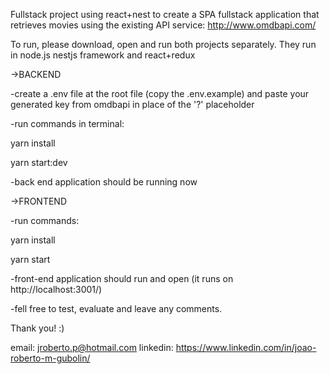 Fullstack project using react+nest to create a SPA fullstack application that retrieves movies using the existing API service:
http://www.omdbapi.com/

To run, please download, open and run both projects separately. They run in node.js nestjs framework and react+redux

->BACKEND

-create a .env file at the root file (copy the .env.example) and paste your generated key from omdbapi in place of the '?' placeholder

-run commands in terminal: 

yarn install  

yarn start:dev

-back end application should be running now

->FRONTEND

-run commands:

yarn install

yarn start

-front-end application should run and open (it runs on http://localhost:3001/)

-fell free to test, evaluate and leave any comments.

Thank you! :)

email: jroberto.p@hotmail.com
linkedin: https://www.linkedin.com/in/joao-roberto-m-gubolin/

